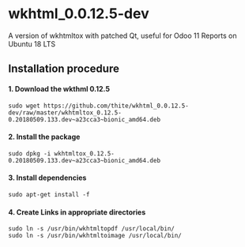 # wkhtml_0.0.12.5-dev
A version of  wkhtmltox with patched Qt, useful for Odoo 11 Reports on Ubuntu 18 LTS


## Installation procedure

#### 1. Download the wkthml 0.12.5
```
sudo wget https://github.com/thite/wkhtml_0.0.12.5-dev/raw/master/wkhtmltox_0.12.5-0.20180509.133.dev~a23cca3~bionic_amd64.deb
```
#### 2. Install the package
```
sudo dpkg -i wkhtmltox_0.12.5-0.20180509.133.dev~a23cca3~bionic_amd64.deb
```
#### 3. Install dependencies
```
sudo apt-get install -f
```
#### 4. Create Links in appropriate directories
```
sudo ln -s /usr/bin/wkhtmltopdf /usr/local/bin/
sudo ln -s /usr/bin/wkhtmltoimage /usr/local/bin/ 
```
